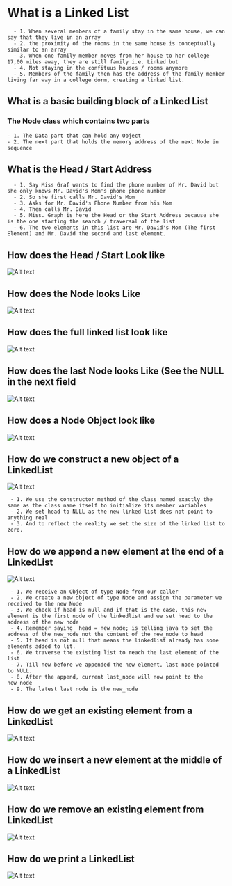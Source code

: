 # What is a Linked List

```
  - 1. When several members of a family stay in the same house, we can say that they live in an array
  - 2. the proximity of the rooms in the same house is conceptually similar to an array
  - 3. When one family member moves from her house to her college 17,00 miles away, they are still family i.e. Linked but 
  - 4. Not staying in the confituus houses / rooms anymore
  - 5. Members of the family then has the address of the family member living far way in a college dorm, creating a linked list.
```

## What is a basic building block of a Linked List

### The Node class which contains two parts

```
- 1. The Data part that can hold any Object
- 2. The next part that holds the memory address of the next Node in sequence
```

## What is the Head / Start Address

```
  - 1. Say Miss Graf wants to find the phone number of Mr. David but she only knows Mr. David's Mom's phone phone number
  - 2. So she first calls Mr. David's Mom
  - 3. Asks for Mr. David's Phone Number from his Mom
  - 4. Then calls Mr. David
  - 5. Miss. Graph is here the Head or the Start Address because she is the one starting the search / traversal of the list
  - 6. The two elements in this list are Mr. David's Mom (The first Element) and Mr. David the second and last element.
```
## How does the Head / Start Look like

![Alt text](./images/20.png?raw=true "Title")

## How does the Node looks Like

![Alt text](./images/23.png?raw=true "Title")

## How does the full linked list look like

![Alt text](./images/22.png?raw=true "Title")

## How does the last Node looks Like (See the NULL in the next field

![Alt text](./images/21.png?raw=true "Title")

## How does a Node Object look like

![Alt text](./images/24.png?raw=true "Title")


## How do we construct a new object of a LinkedList

![Alt text](./images/25.png?raw=true "Title")

```
 - 1. We use the constructor method of the class named exactly the same as the class name itself to initialize its member variables
 - 2. We set head to NULL as the new linked list does not point to anything real
 - 3. And to reflect the reality we set the size of the linked list to zero.
```

## How do we append a new element at the end of a LinkedList


![Alt text](./images/26.png?raw=true "Title")

```
 - 1. We receive an Object of type Node from our caller
 - 2. We create a new object of type Node and assign the parameter we received to the new Node
 - 3. We check if head is null and if that is the case, this new element is the first node of the linkedlist and we set head to the address of the new node
 - 4. Remember saying  head = new_node; is telling java to set the address of the new_node not the content of the new_node to head
 - 5. If head is not null that means the linkedlist already has some elements added to lit.
 - 6. We traverse the existing list to reach the last element of the list
 - 7. Till now before we appended the new element, last node pointed to NULL.
 - 8. After the append, current last_node will now point to the new_node
 - 9. The latest last node is the new_node
```

## How do we get an existing element from a LinkedList

![Alt text](./images/27.png?raw=true "Title")


## How do we insert a new element at the middle of a LinkedList

![Alt text](./images/29.png?raw=true "Title")

## How do we remove an existing element from LinkedList

![Alt text](./images/30.png?raw=true "Title")

## How do we print a LinkedList

![Alt text](./images/31.png?raw=true "Title")

